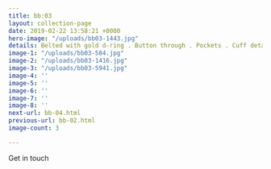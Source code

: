 ```yaml
---
title: bb:03
layout: collection-page
date: 2019-02-22 13:58:21 +0000
hero-image: "/uploads/bb03-1443.jpg"
details: Belted with gold d-ring . Button through . Pockets . Cuff detail
image-1: "/uploads/bb03-584.jpg"
image-2: "/uploads/bb03-1416.jpg"
image-3: "/uploads/bb03-5941.jpg"
image-4: ''
image-5: ''
image-6: ''
image-7: ''
image-8: ''
next-url: bb-04.html
previous-url: bb-02.html
image-count: 3

---
```

Get in touch